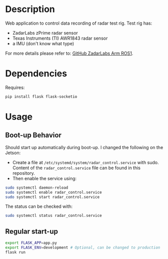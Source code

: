 # Description
Web application to control data recording of radar test rig.
Test rig has:
- ZadarLabs zPrime radar sensor
- Texas Instruments (TI) AWR1843 radar sensor
- a IMU (don't know what type)


For more details please refer to: [GitHub ZadarLabs Arm ROS1](https://github.com/Maexerich/zadarlabs_arm_ros1).

# Dependencies
Requires:
```bash	
pip install flask flask-socketio
```

# Usage
## Boot-up Behavior
Should start up automatically during boot-up.
I changed the following on the Jetson:
- Create a file at `/etc/systemd/system/radar_control.service` with sudo. Content of the `radar_control.service` file can be found in this repository.
- Then enable the service using:
```bash
sudo systemctl daemon-reload
sudo systemctl enable radar_control.service
sudo systemctl start radar_control.service
```

The status can be checked with:
```bash
sudo systemctl status radar_control.service
```

## Regular start-up
```bash
export FLASK_APP=app.py
export FLASK_ENV=development # Optional, can be changed to production
flask run
```